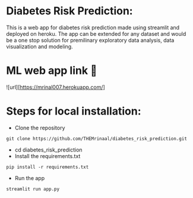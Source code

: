 # Diabetes Risk Prediction:
This is a web app for diabetes risk prediction made using streamlit and deployed on heroku. The app can be extended for any dataset and would
be a one stop solution for premilinary exploratory data analysis, data visualization and modeling.
# ML web app link 🔗
![url][https://mrinal007.herokuapp.com/]

# Steps for local installation:
- Clone the repository
```
git clone https://github.com/THEMrinaal/diabetes_risk_prediction.git
```
- cd diabetes_risk_prediction
- Install the requirements.txt
```
pip install -r requirements.txt
```
- Run the app
```
streamlit run app.py
```
